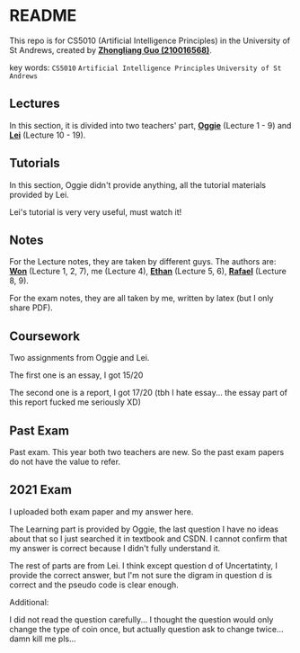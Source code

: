 # README

This repo is for CS5010 (Artificial Intelligence Principles) in the University of St Andrews, created by **[Zhongliang Guo (210016568)](mailto:zg34@st-andrews.ac.uk)**.

key words: `CS5010` `Artificial Intelligence Principles` `University of St Andrews`

## Lectures

In this section, it is divided into two teachers' part, **[Oggie](mailto:oa7@st-andrews.ac.uk)** (Lecture 1 - 9) and **[Lei](mailto:lf28@st-andrews.ac.uk)** (Lecture 10 - 19).

## Tutorials

In this section, Oggie didn't provide anything, all the tutorial materials provided by Lei.

Lei's tutorial is very very useful, must watch it!

## Notes

For the Lecture notes, they are taken by different guys. The authors are: **[Won](mailto:hwwnc1@st-andrews.ac.uk)** (Lecture 1, 2, 7), me (Lecture 4), **[Ethan](mailto:eh250@st-andrews.ac.uk)** (Lecture 5, 6), **[Rafael](mailto:rk81@st-andrews.ac.uk)** (Lecture 8, 9).

For the exam notes, they are all taken by me, written by latex (but I only share PDF).

## Coursework

Two assignments from Oggie and Lei.

The first one is an essay, I got 15/20

The second one is a report, I got 17/20 (tbh I hate essay... the essay part of this report fucked me seriously XD)

## Past Exam

Past exam. This year both two teachers are new. So the past exam papers do not have the value to refer.

## 2021 Exam

I uploaded both exam paper and my answer here.

The Learning part is provided by Oggie, the last question I have no ideas about that so I just searched it in textbook and CSDN. I cannot confirm that my answer is correct because I didn't fully understand it.

The rest of parts are from Lei. I think except question d of Uncertatinty, I provide the correct answer, but I'm not sure the digram in question d is correct and the pseudo code is clear enough.

Additional:

I did not read the question carefully... I thought the question would only change the type of coin once, but actually question ask to change twice... damn kill me pls...
